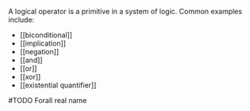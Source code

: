 A logical operator is a primitive in a system of logic. Common examples include:
* [[biconditional]]
* [[implication]]
* [[negation]]
* [[and]]
* [[or]]
* [[xor]]
* [[existential quantifier]]

#TODO
Forall real name